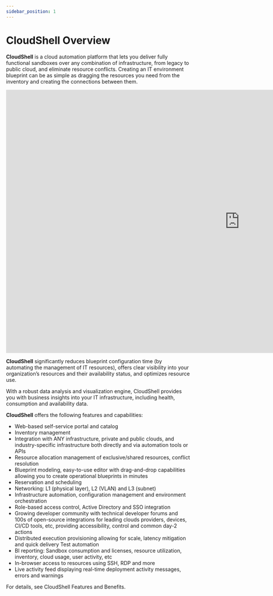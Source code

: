 ```yaml
---
sidebar_position: 1
---
```


# CloudShell Overview
**CloudShell** is a cloud automation platform that lets you deliver fully functional sandboxes over any combination of infrastructure, from legacy to public cloud, and eliminate resource conflicts. Creating an IT environment blueprint can be as simple as dragging the resources you need from the inventory and creating the connections between them.

<iframe width="1280" height="720" src="https://www.youtube.com/embed/nzhSpZCeYg8" title="CloudShell Cloud Sandboxing Overview Demo" frameborder="0" allow="accelerometer; autoplay; clipboard-write; encrypted-media; gyroscope; picture-in-picture; web-share" allowfullscreen></iframe>


**CloudShell** significantly reduces blueprint configuration time (by automating the management of IT resources), offers clear visibility into your organization’s resources and their availability status, and optimizes resource use.

With a robust data analysis and visualization engine, CloudShell provides you with business insights into your IT infrastructure, including health, consumption and availability data.

**CloudShell** offers the following features and capabilities:
* Web-based self-service portal and catalog
* Inventory management
* Integration with ANY infrastructure, private and public clouds, and industry-specific infrastructure both directly and via automation tools or APIs
* Resource allocation management of exclusive/shared resources, conflict resolution
* Blueprint modeling, easy-to-use editor with drag-and-drop capabilities allowing you to create operational blueprints in minutes
* Reservation and scheduling
* Networking: L1 (physical layer), L2 (VLAN) and L3 (subnet)
* Infrastructure automation, configuration management and environment orchestration
* Role-based access control, Active Directory and SSO integration
* Growing developer community with technical developer forums and 100s of open-source integrations for leading clouds providers, devices, CI/CD tools, etc, providing accessibility, control and common day-2 actions
*  Distributed execution provisioning allowing for scale, latency mitigation and quick delivery
Test automation
*  BI reporting: Sandbox consumption and licenses, resource utilization, inventory, cloud usage, user activity, etc
* In-browser access to resources using SSH, RDP and more
*  Live activity feed displaying real-time deployment activity messages, errors and warnings

For details, see CloudShell Features and Benefits.